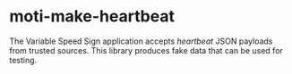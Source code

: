 # moti-make-heartbeat

The Variable Speed Sign application accepts *heartbeat* JSON payloads from trusted sources. This library produces fake data that can be used for testing.
